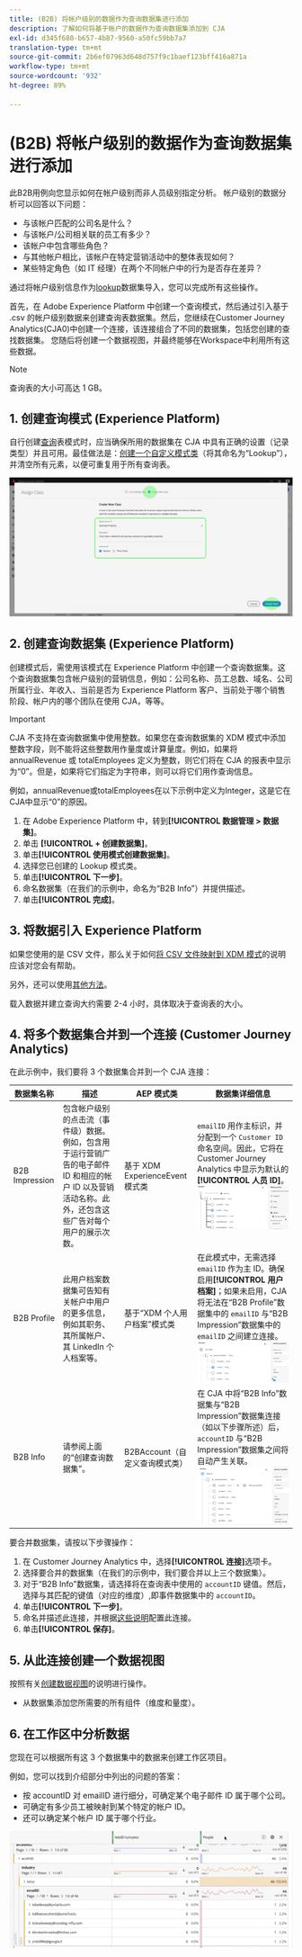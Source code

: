 ```yaml
---
title: (B2B) 将帐户级别的数据作为查询数据集进行添加
description: 了解如何将基于帐户的数据作为查询数据集添加到 CJA
exl-id: d345f680-b657-4b87-9560-a50fc59bb7a7
translation-type: tm+mt
source-git-commit: 2b6ef07963d648d757f9c1baef123bff416a871a
workflow-type: tm+mt
source-wordcount: '932'
ht-degree: 89%

---
```


# (B2B) 将帐户级别的数据作为查询数据集进行添加

此B2B用例向您显示如何在帐户级别而非人员级别指定分析。 帐户级别的数据分析可以回答以下问题：

* 与该帐户匹配的公司名是什么？
* 与该帐户/公司相关联的员工有多少？
* 该帐户中包含哪些角色？
* 与其他帐户相比，该帐户在特定营销活动中的整体表现如何？
* 某些特定角色（如 IT 经理）在两个不同帐户中的行为是否存在差异？

通过将帐户级别信息作为[lookup](/help/getting-started/cja-glossary.md)数据集导入，您可以完成所有这些操作。

首先，在 Adobe Experience Platform 中创建一个查询模式，然后通过引入基于 .csv 的帐户级别数据来创建查询表数据集。然后，您继续在Customer Journey Analytics(CJA0)中创建一个连接，该连接组合了不同的数据集，包括您创建的查找数据集。 您随后将创建一个数据视图，并最终能够在Workspace中利用所有这些数据。

>[!NOTE]
>
>查询表的大小可高达 1 GB。

## 1. 创建查询模式 (Experience Platform)

自行创建[查询](/help/getting-started/cja-glossary.md)表模式时，应当确保所用的数据集在 CJA 中具有正确的设置（记录类型）并且可用。最佳做法是：[创建一个自定义模式类](https://docs.adobe.com/content/help/zh-Hans/experience-platform/xdm/tutorials/create-schema-ui.html#create-new-class)（将其命名为“Lookup”），并清空所有元素，以便可重复用于所有查询表。

![](assets/create-new-class.png)

## 2. 创建查询数据集 (Experience Platform)

创建模式后，需使用该模式在 Experience Platform 中创建一个查询数据集。这个查询数据集包含帐户级别的营销信息，例如：公司名称、员工总数、域名、公司所属行业、年收入、当前是否为 Experience Platform 客户、当前处于哪个销售阶段、帐户内的哪个团队在使用 CJA，等等。

>[!IMPORTANT]
>
>CJA 不支持在查询数据集中使用整数。如果您在查询数据集的 XDM 模式中添加整数字段，则不能将这些整数用作量度或计算量度。例如，如果将 annualRevenue 或 totalEmployees 定义为整数，则它们将在 CJA 的报表中显示为“0”。但是，如果将它们指定为字符串，则可以将它们用作查询信息。

例如，annualRevenue或totalEmployees在以下示例中定义为Integer，这是它在CJA中显示“0”的原因。

1. 在 Adobe Experience Platform 中，转到&#x200B;**[!UICONTROL 数据管理 > 数据集]**。
1. 单击 **[!UICONTROL + 创建数据集]**。
1. 单击&#x200B;**[!UICONTROL 使用模式创建数据集]**。
1. 选择您已创建的 Lookup 模式类。
1. 单击&#x200B;**[!UICONTROL 下一步]**。
1. 命名数据集（在我们的示例中，命名为“B2B Info”）并提供描述。
1. 单击&#x200B;**[!UICONTROL 完成]**。

## 3. 将数据引入 Experience Platform

如果您使用的是 CSV 文件，那么关于如何[将 CSV 文件映射到 XDM 模式](https://docs.adobe.com/content/help/zh-Hans/experience-platform/ingestion/tutorials/map-a-csv-file.html)的说明应该对您会有帮助。

另外，还可以使用[其他方法](https://docs.adobe.com/content/help/zh-Hans/experience-platform/ingestion/home.html)。

载入数据并建立查询大约需要 2-4 小时，具体取决于查询表的大小。

## 4. 将多个数据集合并到一个连接 (Customer Journey Analytics)

在此示例中，我们要将 3 个数据集合并到一个 CJA 连接：

| 数据集名称 | 描述 | AEP 模式类 | 数据集详细信息 |
| --- | --- | --- | --- |
| B2B Impression | 包含帐户级别的点击流（事件级）数据。例如，包含用于运行营销广告的电子邮件 ID 和相应的帐户 ID 以及营销活动名称。此外，还包含这些广告对每个用户的展示次数。 | 基于 XDM ExperienceEvent 模式类 | `emailID` 用作主标识，并分配到一个 `Customer ID` 命名空间。因此，它将在 Customer Journey Analytics 中显示为默认的&#x200B;**[!UICONTROL 人员 ID]**。![展示次数](assets/impressions-mixins.png) |
| B2B Profile | 此用户档案数据集可告知有关帐户中用户的更多信息，例如其职务、其所属帐户、其 LinkedIn 个人档案等。 | 基于“XDM 个人用户档案”模式类 | 在此模式中，无需选择 `emailID` 作为主 ID。确保启用&#x200B;**[!UICONTROL 用户档案]**；如果未启用，CJA 将无法在“B2B Profile”数据集中的 `emailID` 与“B2B Impression”数据集中的 `emailID` 之间建立连接。![用户档案](assets/profile-mixins.png) |
| B2B Info | 请参阅上面的“创建查询数据集”。 | B2BAccount（自定义查询模式类） | 在 CJA 中将“B2B Info”数据集与“B2B Impression”数据集连接（如以下步骤所述）后，`accountID` 与“B2B Impression”数据集之间将自动产生关联。![查询](assets/lookup-mixins.png) |

要合并数据集，请按以下步骤操作：

1. 在 Customer Journey Analytics 中，选择&#x200B;**[!UICONTROL 连接]**&#x200B;选项卡。
1. 选择要合并的数据集（在我们的示例中，我们要合并以上三个数据集）。
1. 对于“B2B Info”数据集，请选择将在查询表中使用的 `accountID` 键值。然后，选择与其匹配的键值（对应的维度）,即事件数据集中的 `accountID`。
1. 单击&#x200B;**[!UICONTROL 下一步]**。
1. 命名并描述此连接，并根据[这些说明](/help/connections/create-connection.md)配置此连接。
1. 单击&#x200B;**[!UICONTROL 保存]**。

## 5. 从此连接创建一个数据视图

按照有关[创建数据视图](/help/data-views/create-dataview.md)的说明进行操作。

* 从数据集添加您所需要的所有组件（维度和量度）。

## 6. 在工作区中分析数据

您现在可以根据所有这 3 个数据集中的数据来创建工作区项目。

例如，您可以找到介绍部分中列出的问题的答案：

* 按 accountID 对 emailID 进行细分，可确定某个电子邮件 ID 属于哪个公司。
* 可确定有多少员工被映射到某个特定的帐户 ID。
* 还可以确定某个帐户 ID 属于哪个行业。

![](assets/project-lookup.png)
